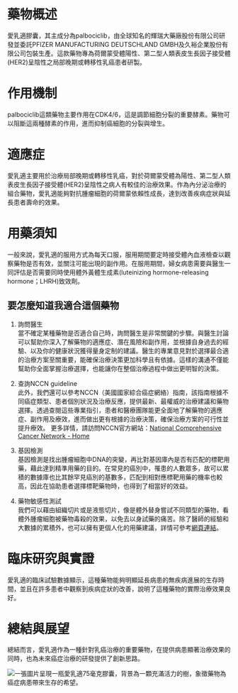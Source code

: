 # 藥物概述

愛乳適膠囊，其主成分為palbociclib，由全球知名的輝瑞大藥廠股份有限公司研發並委託PFIZER MANUFACTURING DEUTSCHLAND GMBH及久裕企業股份有限公司包裝生產。這款藥物專為荷爾蒙受體陽性、第二型人類表皮生長因子接受體(HER2)呈陰性之局部晚期或轉移性乳癌患者研製。

# 作用機制

palbociclib這類藥物主要作用在CDK4/6，這是調節細胞分裂的重要酵素。藥物可以阻斷這兩種酵素的作用，進而抑制癌細胞的分裂與增生。

# 適應症

愛乳適主要用於治療局部晚期或轉移性乳癌，對於荷爾蒙受體為陽性、第二型人類表皮生長因子接受體(HER2)呈陰性之病人有較佳的治療效果。作為內分泌治療的組合藥物，愛乳適能夠對抗腫瘤細胞的荷爾蒙依賴性成長，達到改善疾病症狀與延長患者壽命的效果。

# 用藥須知

一般來說，愛乳適的服用方式為每天口服，服用期間要定時接受體內血液檢查以觀察藥物是否有效，並關注可能出現的副作用。在服用期間，婦女病患需要與醫生一同評估是否需要同時使用體外黃體生成素(luteinizing hormone-releasing hormone；LHRH)致效劑。

## 要怎麼知道我適合這個藥物 

1. 詢問醫生  
當不確定某種藥物是否適合自己時，詢問醫生是非常關鍵的步驟。與醫生討論可以幫助你深入了解藥物的適應症、潛在風險和副作用，並根據自身過去的經驗、以及你的健康狀況獲得量身定制的建議。醫生的專業意見對於選擇最合適的治療方案至關重要，能確保治療決策更加科學且有依據。這樣的溝通不僅能幫助你全面掌握治療選擇，也能讓你在整個治療過程中做出更明智的決策。 

2. 查詢NCCN guideline  
此外，我們還可以參考NCCN（美國國家綜合癌症網絡）指南，該指南根據不同癌症類型、患者個別狀況及治療反應，提供最新、最權威的治療建議和藥物選擇。透過查閱這些專業指引，患者和醫療團隊能更全面地了解藥物的適應症、副作用及療效，進而做出更有根據的治療決策，確保治療方案的可行性並提升療效。  更多詳情，請訪問NCCN官方網站：[National Comprehensive Cancer Network - Home](https://www.nccn.org/)

3. 基因檢測  
基因檢測是找出腫瘤細胞中DNA的突變，再比對基因庫內是否有匹配的標靶用藥，藉此達到精準用藥的目的。在常見的癌別中，罹患的人數眾多，故可以累積的數據庫也比其餘罕見癌別的基數多，匹配到相對應標靶用藥的機率也較高，因此在協助患者選擇標靶藥物時，也得到了相當好的效益。 

4. 藥物敏感性測試  
我們可以藉由組織切片或是液態切片，像是體外替身嘗試不同類型的藥物，看體外腫瘤細胞被藥物毒殺的效果，以免去以身試藥的痛苦。除了醫師的經驗和大數據的累積外，也可以擁有更個人化的用藥建議，詳情可參考[網頁連結](https://info.cancerfree.io/)。

# 臨床研究與實證

愛乳適的臨床試驗數據顯示，這種藥物能夠明顯延長病患的無疾病進展的生存時間，並且在許多患者中觀察到疾病症狀的改善，說明了這種藥物的實際治療效果良好。

# 總結與展望

總結而言，愛乳適作為一種針對乳癌治療的重要藥物，在提供病患顯著治療效果的同時，也為未來癌症治療的研發提供了創新思路。

![一張圖片呈現一瓶愛乳適75毫克膠囊，背景為一顆充滿活力的樹，象徵藥物為癌症病患帶來生存的希望。](https://i.imgur.com/ZD1j2cI.jpeg)
